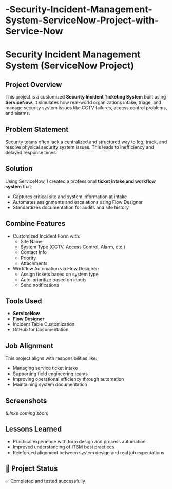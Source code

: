 # -Security-Incident-Management-System-ServiceNow-Project-with-Service-Now



#  Security Incident Management System (ServiceNow Project)

##  Project Overview
This project is a customized **Security Incident Ticketing System** built using **ServiceNow**. It simulates how real-world organizations intake, triage, and manage security system issues like CCTV failures, access control problems, and alarms.

##  Problem Statement
Security teams often lack a centralized and structured way to log, track, and resolve physical security system issues. This leads to inefficiency and delayed response times.

## Solution
Using ServiceNow, I created a professional **ticket intake and workflow system** that:
- Captures critical site and system information at intake
- Automates assignments and escalations using Flow Designer
- Standardizes documentation for audits and site history

## Combine Features
- Customized Incident Form with:
  - Site Name
  - System Type (CCTV, Access Control, Alarm, etc.)
  - Contact Info
  - Priority
  - Attachments
- Workflow Automation via Flow Designer:
  - Assign tickets based on system type
  - Auto-prioritize based on inputs
  - Send notifications

## Tools Used
- **ServiceNow**
- **Flow Designer**
- Incident Table Customization
- GitHub for Documentation

##  Job Alignment
This project aligns with responsibilities like:
- Managing service ticket intake
- Supporting field engineering teams
- Improving operational efficiency through automation
- Maintaining system documentation

##  Screenshots
*(LInks coming soon)*

##  Lessons Learned
- Practical experience with form design and process automation
- Improved understanding of ITSM best practices
- Reinforced alignment between system design and real job expectations

## 🔗 Project Status
✅ Completed and tested successfully

